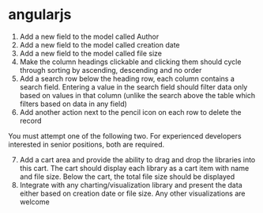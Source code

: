 # angularjs

1) Add a new field to the model called Author
2) Add a new field to the model called creation date
3) Add a new field to the model called file size
4) Make the column headings clickable and clicking them should cycle
through sorting by ascending, descending and no order
5) Add a search row below the heading row, each column contains a search
field. Entering a value in the search field should filter data only based on
values in that column (unlike the search above the table which filters
based on data in any field)
6) Add another action next to the pencil icon on each row to delete the
record

You must attempt one of the following two. For experienced developers 
interested in senior positions, both are required.

7) Add a cart area and provide the ability to drag and drop the libraries
into this cart. The cart should display each library as a cart item with
name and file size. Below the cart, the total file size should be
displayed
8) Integrate with any charting/visualization library and present the data
either based on creation date or file size. Any other visualizations are
welcome
